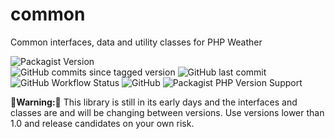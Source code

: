 # common

Common interfaces, data and utility classes for PHP Weather

![Packagist Version](https://img.shields.io/packagist/v/php-weather/common)  
![GitHub commits since tagged version](https://img.shields.io/github/commits-since/php-weather/common/0.3.0)
![GitHub last commit](https://img.shields.io/github/last-commit/php-weather/common)  
![GitHub Workflow Status](https://img.shields.io/github/workflow/status/php-weather/common/PHP%20Composer)
![GitHub](https://img.shields.io/github/license/php-weather/common)
![Packagist PHP Version Support](https://img.shields.io/packagist/php-v/php-weather/common)


**🚨Warning:🚨** This library is still in its early days 
and the interfaces and classes are and will be changing between
versions. Use versions lower than 1.0 and release candidates on your 
own risk.
